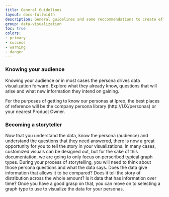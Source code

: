 ```yaml
---
title: General Guidelines
layout: docs-fullwidth
description: General guidelines and some reccommendations to create effective visualizations.
group: data-visualization
toc: true
colors:
- primary
- success
- warning
- danger
---
```


### Knowing your audience
Knowing your audience or in most cases the persona drives data visualization forward. Explore what they already know, questions
that will arise and what new information they intend on gaining. 

For the purposes of getting to know our personas at Ipreo, the best places of reference will be the company persona library (http://UX/personas) or your nearest Product
Owner.

### Becoming a storyteller
Now that you understand the data, know the persona (audience) and understand the questions that they
need answered, there is now a great opportunity for you to tell the story in your visualizations. In many
cases, customized visuals can be designed out, but for the sake of this documentation, we are going to only
focus on perscribed typical graph types.
During your process of storytelling, you will need to think about those persona questions and what the data
says. Does the data give information that allows it to be compared? Does it tell the story of distribution
across the whole amount? Is it data that has information over time? Once you have a good grasp on that,
you can move on to selecting a graph type to use to visualize the data for your personas.

